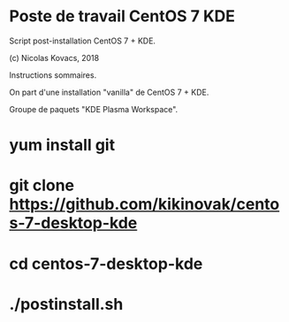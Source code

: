 Poste de travail CentOS 7 KDE
=============================

Script post-installation CentOS 7 + KDE.

(c) Nicolas Kovacs, 2018

Instructions sommaires.

On part d'une installation "vanilla" de CentOS 7 + KDE.

Groupe de paquets "KDE Plasma Workspace".

# yum install git

# git clone https://github.com/kikinovak/centos-7-desktop-kde

# cd centos-7-desktop-kde

# ./postinstall.sh







